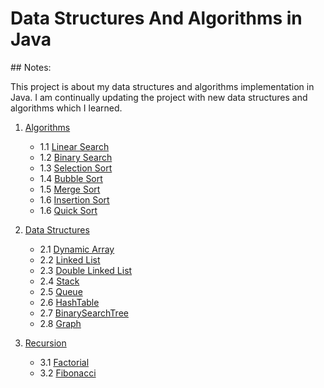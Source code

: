 # Data Structures And Algorithms in Java

## Notes:

This project is about my data structures and algorithms implementation in Java. I am continually updating the project with new data structures and algorithms which I learned.

1. [Algorithms](https://github.com/mustafacil/DataStructuresAndAlgorithms/tree/master/src/algorithms)

	* 1.1 [Linear Search](https://github.com/mustafacil/DataStructuresAndAlgorithms/blob/master/src/algorithms/_01/linearsearch/LinearSearchImpl.java)
	* 1.2 [Binary Search](https://github.com/mustafacil/DataStructuresAndAlgorithms/blob/master/src/algorithms/_02/binarysearch/BinarySearchImpl.java)	
	* 1.3 [Selection Sort](https://github.com/mustafacil/DataStructuresAndAlgorithms/blob/master/src/algorithms/_03/selectionsort/SelectionSortImpl.java)	
	* 1.4 [Bubble Sort](https://github.com/mustafacil/DataStructuresAndAlgorithms/blob/master/src/algorithms/_04/bubblesort/BubbleSortImpl.java)	
	* 1.5 [Merge Sort](https://github.com/mustafacil/DataStructuresAndAlgorithms/tree/master/src/algorithms/_05/mergesort)	
	* 1.6 [Insertion Sort](https://github.com/mustafacil/DataStructuresAndAlgorithms/blob/master/src/algorithms/_06/insertionsort/InsertionSortImpl.java)
	* 1.6 [Quick Sort](https://github.com/mustafacil/DataStructuresAndAlgorithms/blob/master/src/algorithms/_07/quicksort/QuickSortImpl.java)
	
2. [Data Structures](https://github.com/mustafacil/DataStructuresAndAlgorithms/tree/master/src/datastructures)

	* 2.1 [Dynamic Array](https://github.com/mustafacil/DataStructuresAndAlgorithms/tree/master/src/datastructures/_01/dynamicarray)
	* 2.2 [Linked List](https://github.com/mustafacil/DataStructuresAndAlgorithms/tree/master/src/datastructures/_02/linkedlist)
	* 2.3 [Double Linked List](https://github.com/mustafacil/DataStructuresAndAlgorithms/tree/master/src/datastructures/_03/doublelinkedlist)
	* 2.4 [Stack](https://github.com/mustafacil/DataStructuresAndAlgorithms/tree/master/src/datastructures/_04/stack) 
	* 2.5 [Queue](https://github.com/mustafacil/DataStructuresAndAlgorithms/tree/master/src/datastructures/_05/queue)
	* 2.6 [HashTable](https://github.com/mustafacil/DataStructuresAndAlgorithms/tree/master/src/datastructures/_06/hashtable)
	* 2.7 [BinarySearchTree](https://github.com/mustafacil/DataStructuresAndAlgorithms/tree/master/src/datastructures/_07/binarysearchtree)
	* 2.8 [Graph](https://github.com/mustafacil/DataStructuresAndAlgorithms/tree/master/src/datastructures/_08/graph)
	
3. [Recursion](https://github.com/mustafacil/DataStructuresAndAlgorithms/tree/master/src/recursion)

	* 3.1 [Factorial](https://github.com/mustafacil/DataStructuresAndAlgorithms/blob/master/src/recursion/_01/factorial/FactorialTest.java)
	* 3.2 [Fibonacci](https://github.com/mustafacil/DataStructuresAndAlgorithms/blob/master/src/recursion/_02/fibonacci/FibonacciTest.java)
	




